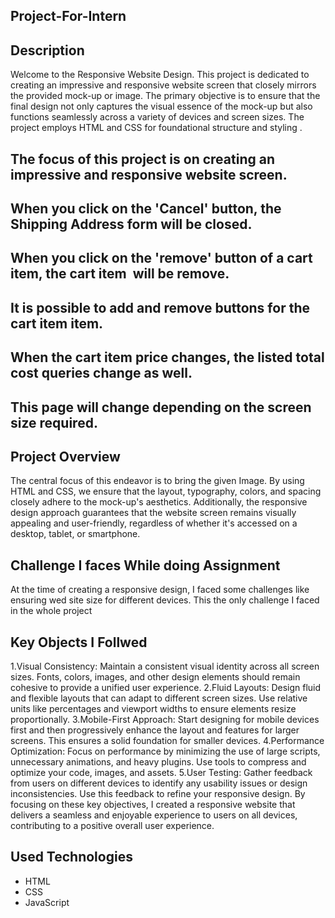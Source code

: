 ## Project-For-Intern
## Description
Welcome to the Responsive Website Design. This project is dedicated to creating an impressive and responsive website screen that closely mirrors the provided mock-up or image. The primary objective is to ensure that the final design not only captures the visual essence of the mock-up but also functions seamlessly across a variety of devices and screen sizes. The project employs HTML and CSS for foundational structure and styling .

## The focus of this project is on creating an impressive and responsive website screen.
## When you click on the 'Cancel' button, the Shipping Address form will be closed.
## When you click on the 'remove' button of a cart item, the cart item  will be remove.
## It is possible to add and remove buttons for the cart item item.
## When the cart item price changes, the listed total cost queries change as well.
## This page will change depending on the screen size required.

## Project Overview
The central focus of this endeavor is to bring the given Image. By using HTML and CSS, we ensure that the layout, typography, colors, and spacing closely adhere to the mock-up's aesthetics. Additionally, the responsive design approach guarantees that the website screen remains visually appealing and user-friendly, regardless of whether it's accessed on a desktop, tablet, or smartphone.
## Challenge I faces While doing Assignment
At the time of creating a responsive design, I faced some challenges like ensuring wed site size for different devices. This the only challenge I faced in the whole project
## Key Objects I Follwed
1.Visual Consistency: Maintain a consistent visual identity across all screen sizes. Fonts, colors, images, and other design elements should remain cohesive to provide a unified user experience.
2.Fluid Layouts: Design fluid and flexible layouts that can adapt to different screen sizes. Use relative units like percentages and viewport widths to ensure elements resize proportionally.
3.Mobile-First Approach: Start designing for mobile devices first and then progressively enhance the layout and features for larger screens. This ensures a solid foundation for smaller devices.
4.Performance Optimization: Focus on performance by minimizing the use of large scripts, unnecessary animations, and heavy plugins. Use tools to compress and optimize your code, images, and assets.
5.User Testing: Gather feedback from users on different devices to identify any usability issues or design inconsistencies. Use this feedback to refine your responsive design.
By focusing on these key objectives, I created a responsive website that delivers a seamless and enjoyable experience to users on all devices, contributing to a positive overall user experience.
## Used Technologies
* HTML
* CSS
* JavaScript
